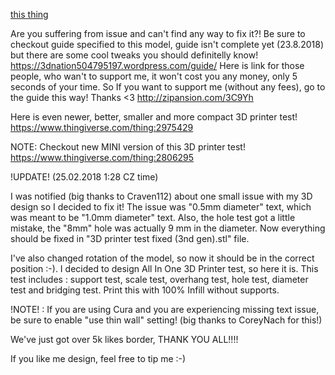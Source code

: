 [this thing](https://www.thingiverse.com/thing:2656594)

Are you suffering from issue and can't find any way to fix it?!
Be sure to checkout guide specified to this model, guide isn't complete yet (23.8.2018) but there are some cool tweaks you should definitelly know!
https://3dnation504795197.wordpress.com/guide/
Here is link for those people, who wan't to support me, it won't cost you any money, only 5 seconds of your time. So If you want to support me (without any fees), go to the guide this way! Thanks <3
http://zipansion.com/3C9Yh

Here is even newer, better, smaller and more compact 3D printer test!
https://www.thingiverse.com/thing:2975429

NOTE: Checkout new MINI version of this 3D printer test!
https://www.thingiverse.com/thing:2806295

!UPDATE! (25.02.2018 1:28 CZ time)

I was notified (big thanks to Craven112) about one small issue with my 3D design so I decided to fix it! The issue was "0.5mm diameter" text, which was meant to be "1.0mm diameter" text. Also, the hole test got a little mistake, the "8mm" hole was actually 9 mm in the diameter. Now everything should be fixed in "3D printer test fixed (3nd gen).stl" file.

I've also changed rotation of the model, so now it should be in the correct position :-).
I decided to design All In One 3D Printer test, so here it is. This test includes : support test, scale test, overhang test, hole test, diameter test and bridging test. Print this with 100% Infill without supports.

!NOTE! : If you are using Cura and you are experiencing missing text issue, be sure to enable "use thin wall" setting! (big thanks to CoreyNach for this!)

We've just got over 5k likes border, THANK YOU ALL!!!!

If you like me design, feel free to tip me :-)